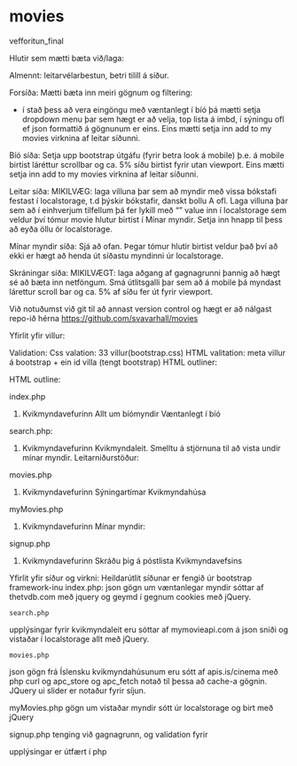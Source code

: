 movies
======

vefforitun_final


Hlutir sem mætti bæta við/laga:

Almennt: 
    leitarvélarbestun, betri tilill á síður.

Forsíða:
    Mætti bæta inn meiri gögnum og filtering:
- í stað þess að vera eingöngu með væntanlegt í bíó þá mætti setja dropdown menu þar sem hægt er að velja, top lista á imbd, í sýningu ofl ef json formattið á gögnunum er eins.
    Eins mætti setja inn add to my movies virknina af leitar síðunni.

Bíó síða: 
Setja upp bootstrap útgáfu (fyrir betra look á mobile) þ.e. á mobile birtist láréttur scrollbar og ca. 5% síðu birtist fyrir utan viewport.
Eins mætti setja inn add to my movies virknina af leitar síðunni.

Leitar síða:
    MIKILVÆG: laga villuna þar sem að myndir með vissa bókstafi festast í localstorage, t.d
    þýskir bókstafir, danskt bollu A ofl.
Laga villuna þar sem að í einhverjum tilfellum þá fer lykill með “” value inn í localstorage sem veldur því tómur movie hlutur birtist í Mínar myndir.
Setja inn hnapp til þess að eyða öllu ör localstorage.



Mínar myndir síða:
    Sjá að ofan.
Þegar tómur hlutir birtist veldur það því að ekki er hægt að henda út síðastu myndinni úr localstorage.

Skráningar síða:
    MIKILVÆGT: laga aðgang af gagnagrunni þannig að hægt sé að bæta inn netföngum.
Smá útlitsgalli þar sem að á mobile þá myndast lárettur scroll bar og ca. 5% af síðu fer út fyrir viewport.

Við notuðumst við git til að annast version control og hægt er að nálgast repo-ið hérna
https://github.com/svavarhall/movies


Yfirlit yfir villur:

Validation: Css valation: 33 villur(bootstrap.css)
          HTML valitation: meta villur á bootstrap + ein id villa (tengt bootstrap)
          HTML outliner:

HTML outline:

index.php
1.  Kvikmyndavefurinn
Allt um bíómyndir
Væntanlegt í bíó

search.php: 
1.  Kvikmyndavefurinn
Kvikmyndaleit. Smelltu á stjörnuna til að vista undir mínar myndir.
Leitarniðurstöður:

movies.php
1.   Kvikmyndavefurinn
Sýningartímar Kvikmyndahúsa

myMovies.php
1.  Kvikmyndavefurinn
Mínar myndir:

signup.php
1.   Kvikmyndavefurinn
Skráðu þig á póstlista Kvikmyndavefsins


Yfirlit yfir síður og virkni:
Heildarútlit síðunar er fengið úr bootstrap framework-inu
index.php: 
json gögn um væntanlegar myndir sóttar af thetvdb.com með jquery og geymd í gegnum cookies með jQuery.

    search.php
upplýsingar fyrir kvikmyndaleit eru sóttar af mymovieapi.com á json sniði og vistaðar í localstorage allt með jQuery.

    movies.php
json gögn frá Íslensku kvikmyndahúsunum eru sótt af apis.is/cinema með php curl og apc_store og apc_fetch notað til þessa að cache-a gögnin. JQuery ui slider er notaður fyrir síjun.

myMovies.php
gögn um vistaðar myndir sótt úr localstorage og birt með jQuery

signup.php
tenging við gagnagrunn, og validation fyrir <form> upplýsingar  er útfært í php

    
        
        






